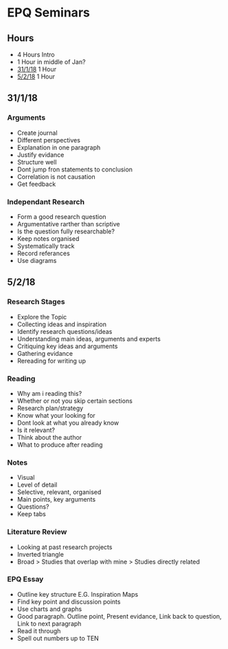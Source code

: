 # EPQ Seminars
## Hours
* 4 Hours Intro
* 1 Hour in middle of Jan?
* [31/1/18](https://github.com/wd7512/EPQ-WilliamDennis/blob/master/EPQ-Seminar-Notes.md#31118) 1 Hour
* [5/2/18](https://github.com/wd7512/EPQ-WilliamDennis/blob/master/EPQ-Seminar-Notes.md#5218) 1 Hour
## 31/1/18
### Arguments
* Create journal
* Different perspectives
* Explanation in one paragraph
* Justify evidance
* Structure well
* Dont jump fron statements to conclusion
* Correlation is not causation
* Get feedback
### Independant Research
* Form a good research question
* Argumentative rarther than scriptive
* Is the question fully researchable?
* Keep notes organised
* Systematically track
* Record referances
* Use diagrams
## 5/2/18
### Research Stages
* Explore the Topic
* Collecting ideas and inspiration
* Identify research questions/ideas
* Understanding main ideas, arguments and experts
* Critiquing key ideas and arguments
* Gathering evidance
* Rereading for writing up
### Reading
* Why am i reading this?
* Whether or not you skip certain sections
* Research plan/strategy
* Know what your looking for
* Dont look at what you already know
* Is it relevant?
* Think about the author
* What to produce after reading
### Notes
* Visual
* Level of detail
* Selective, relevant, organised
* Main points, key arguments
* Questions?
* Keep tabs
### Literature Review
* Looking at past research projects
* Inverted triangle
* Broad > Studies that overlap with mine > Studies directly related
### EPQ Essay
* Outline key structure E.G. Inspiration Maps
* Find key point and discussion points
* Use charts and graphs
* Good paragraph. Outline point, Present evidance, Link back to question, Link to next paragraph
* Read it through
* Spell out numbers up to TEN

